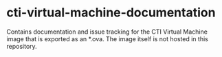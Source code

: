 # cti-virtual-machine-documentation
Contains documentation and issue tracking for the CTI Virtual Machine image that is exported as an *.ova.  The image itself is not hosted in this repository.
